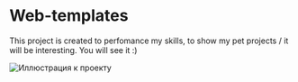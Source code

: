 # Web-templates
This project is created to perfomance my skills, to show my pet projects / it will be interesting. You will see it :)

![Иллюстрация к проекту](https://github.com/DennyMaverick/Web-templates/raw/main/img/bg/light-bg.png)


